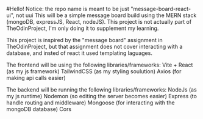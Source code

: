 #Hello!
Notice: the repo name is meant to be just "message-board-react-ui", not uui
This will be a simple message board build using the MERN stack (mongoDB, expressJS, React, nodeJS). This project is not actually part of TheOdinProject, I'm only doing it to supplement my learning.

This project is inspired by the "message board" assignment in TheOdinProject, but that assignment does not cover interacting with a database, and insted of react it used templating laguages.

The frontend will be using the following libraries/frameworks:
Vite + React (as my js framework)
TailwindCSS (as my styling soulution)
Axios (for making api calls easier)

The backend will be running the following libraries/frameworks:
NodeJs (as my js runtime)
Nodemon (so editing the server becomes easier)
Express (to handle routing and middleware)
Mongoose (for interacting with the mongoDB database)
Cors
